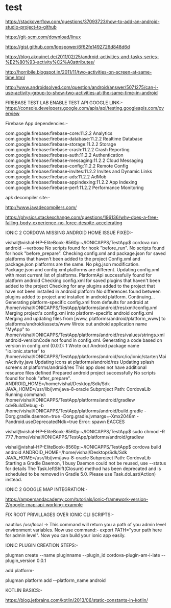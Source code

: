 # test

https://stackoverflow.com/questions/37093723/how-to-add-an-android-studio-project-to-github

https://git-scm.com/download/linux

https://gist.github.com/lopspower/6f62fe1492726d848d6d

https://blog.akquinet.de/2011/02/25/android-activities-and-tasks-series-%E2%80%93-activity%C2%A0attributes/

http://horribile.blogspot.in/2011/11/two-activities-on-screen-at-same-time.html

http://www.androidsolved.com/question/android/answer/5071275/can-i-use-activity-group-to-show-two-activities-at-the-same-time-in-android

FIREBASE TEST LAB ENABLE TEST API GOOGLE LINK:-
https://console.developers.google.com/apis/api/testing.googleapis.com/overview

Firebase App dependencies:-

com.google.firebase:firebase-core:11.2.2	Analytics
com.google.firebase:firebase-database:11.2.2	Realtime Database
com.google.firebase:firebase-storage:11.2.2	Storage
com.google.firebase:firebase-crash:11.2.2	Crash Reporting
com.google.firebase:firebase-auth:11.2.2	Authentication
com.google.firebase:firebase-messaging:11.2.2	Cloud Messaging
com.google.firebase:firebase-config:11.2.2	Remote Config
com.google.firebase:firebase-invites:11.2.2	Invites and Dynamic Links
com.google.firebase:firebase-ads:11.2.2	AdMob
com.google.firebase:firebase-appindexing:11.2.2	App Indexing
com.google.firebase:firebase-perf:11.2.2	Performance Monitoring

apk decompiler site:-

http://www.javadecompilers.com/

https://physics.stackexchange.com/questions/196136/why-does-a-free-falling-body-experience-no-force-despite-accelerating


IONIC 2 CORDOVA MISSING ANDROID HOME ISSUE FIXED:-

vishal@vishal-HP-EliteBook-8560p:~/IONICAPPS/TestApp$ cordova run android --verbose
No scripts found for hook "before_run".
No scripts found for hook "before_prepare".
Checking config.xml and package.json for saved platforms that haven't been added to the project
Config.xml and package.json platforms are the same. No pkg.json modification.
Package.json and config.xml platforms are different. Updating config.xml with most current list of platforms.
PlatformApi successfully found for platform android
Checking config.xml for saved plugins that haven't been added to the project
Checking for any plugins added to the project that have not been installed in android platform
No differences found between plugins added to project and installed in android platform. Continuing...
Generating platform-specific config.xml from defaults for android at /home/vishal/IONICAPPS/TestApp/platforms/android/res/xml/config.xml
Merging project's config.xml into platform-specific android config.xml
Merging and updating files from [www, platforms/android/platform_www] to platforms/android/assets/www
Wrote out android application name "MyApp" to /home/vishal/IONICAPPS/TestApp/platforms/android/res/values/strings.xml
android-versionCode not found in config.xml. Generating a code based on version in config.xml (0.0.1): 1
Wrote out Android package name "io.ionic.starter" to /home/vishal/IONICAPPS/TestApp/platforms/android/src/io/ionic/starter/MainActivity.java
Updating icons at platforms/android/res
Updating splash screens at platforms/android/res
This app does not have additional resource files defined
Prepared android project successfully
No scripts found for hook "after_prepare".
ANDROID_HOME=/home/vishal/Desktop/Sdk/Sdk
JAVA_HOME=/usr/lib/jvm/java-8-oracle
Subproject Path: CordovaLib
Running command: /home/vishal/IONICAPPS/TestApp/platforms/android/gradlew cdvBuildDebug -b /home/vishal/IONICAPPS/TestApp/platforms/android/build.gradle -Dorg.gradle.daemon=true -Dorg.gradle.jvmargs=-Xmx2048m -Pandroid.useDeprecatedNdk=true
Error: spawn EACCES

vishal@vishal-HP-EliteBook-8560p:~/IONICAPPS/TestApp$ sudo chmod -R 777 /home/vishal/IONICAPPS/TestApp/platforms/android/gradlew

vishal@vishal-HP-EliteBook-8560p:~/IONICAPPS/TestApp$ cordova build android
ANDROID_HOME=/home/vishal/Desktop/Sdk/Sdk
JAVA_HOME=/usr/lib/jvm/java-8-oracle
Subproject Path: CordovaLib
Starting a Gradle Daemon, 1 busy Daemon could not be reused, use --status for details
The Task.leftShift(Closure) method has been deprecated and is scheduled to be removed in Gradle 5.0. Please use Task.doLast(Action) instead.


IONIC 2 GOOGLE MAP INTEGRATION:-

https://ampersandacademy.com/tutorials/ionic-framework-version-2/google-map-api-working-example

FIX ROOT PRIVILLAGES OVER IONIC CLI SCRIPTS:-

nautilus /usr/local -> This command will return you a path of you admin level environment variables.
Now use command:- 
export PATH="your path here for admin level".
Now you can build your ionic app easily.

IONIC PLUGIN CREATION STEPS:-

plugman create --name pluginname --plugin_id cordova-plugin-am-i-late --plugin_version 0.0.1

add platform-

plugman platform add --platform_name android

KOTLIN BASICS:-

https://blog.jetbrains.com/kotlin/2013/06/static-constants-in-kotlin/
